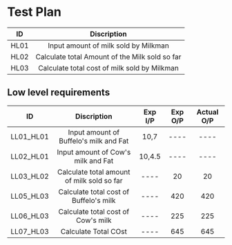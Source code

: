 # Test Plan

| ID   |                        Discription                       |
|:----:|:--------------------------------------------------------:|
| HL01 | Input amount of milk sold by Milkman                     |
| HL02 | Calculate total Amount of the Milk sold so far           |
| HL03 | Calculate total cost of milk sold by Milkman             |  

## Low level requirements 
|    ID     |                      Discription                            | Exp I/P | Exp O/P | Actual O/P|
|:---------:|:-----------------------------------------------------------:|:-------:|:-------:|:---------:|
| LL01_HL01 | Input amount of Buffelo's milk and Fat                      | 10,7    |  ----   |  ----     |
| LL02_HL01 | Input amount of Cow's milk and Fat                          | 10,4.5  |  ----   |  ----     |
| LL03_HL02 | Calculate total amount of milk sold so far                  | ----    |    20   |     20    |
| LL05_HL03 | Calculate total cost of Buffelo's milk                      |  ----   |   420   |   420     |
| LL06_HL03 | Calculate total cost of Cow's milk                          |  ----   |   225   |   225     |
| LL07_HL03 | Calculate Total COst                                        |  ----   |   645   |    645    |